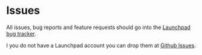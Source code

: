 # Issues

All issues, bug reports and feature requests should go into the [Launchpad 
bug tracker](https://bugs.launchpad.net/libdxf).

I you do not have a Launchpad account you can drop them at [Github
 Issues](https://github.com/bert/libdxf/issues).
